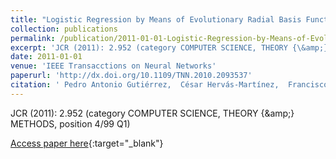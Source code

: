 ```yaml
---
title: "Logistic Regression by Means of Evolutionary Radial Basis Function Neural Networks"
collection: publications
permalink: /publication/2011-01-01-Logistic-Regression-by-Means-of-Evolutionary-Radial-Basis-Function-Neural-Networks
excerpt: 'JCR (2011): 2.952 (category COMPUTER SCIENCE, THEORY {\&amp;} METHODS, position 4/99 Q1)'
date: 2011-01-01
venue: 'IEEE Transacctions on Neural Networks'
paperurl: 'http://dx.doi.org/10.1109/TNN.2010.2093537'
citation: ' Pedro Antonio Gutiérrez,  César Hervás-Martínez,  Francisco José Martínez-Estudillo, &quot;Logistic Regression by Means of Evolutionary Radial Basis Function Neural Networks.&quot; IEEE Transacctions on Neural Networks, Vol.22(2), 2011, pp.246-263.'
---
```

JCR (2011): 2.952 (category COMPUTER SCIENCE, THEORY {\&amp;} METHODS, position 4/99 Q1)

[Access paper here](http://dx.doi.org/10.1109/TNN.2010.2093537){:target="_blank"}
